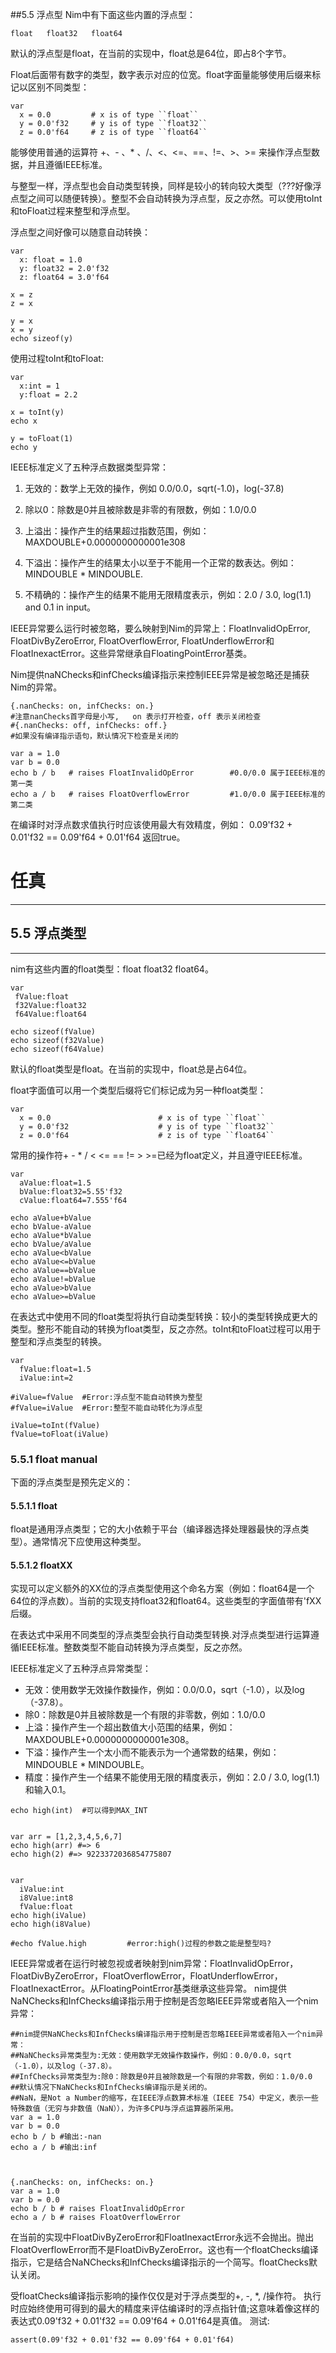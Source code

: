 ##5.5 浮点型
Nim中有下面这些内置的浮点型：

    float   float32   float64

默认的浮点型是float，在当前的实现中，float总是64位，即占8个字节。

Float后面带有数字的类型，数字表示对应的位宽。float字面量能够使用后缀来标记以区别不同类型：

    var 
      x = 0.0         # x is of type ``float``
      y = 0.0'f32     # y is of type ``float32``
      z = 0.0'f64     # z is of type ``float64``

能够使用普通的运算符 +、- 、* 、/、<、<=、==、!=、>、>= 来操作浮点型数据，并且遵循IEEE标准。
  
与整型一样，浮点型也会自动类型转换，同样是较小的转向较大类型（???好像浮点型之间可以随便转换）。整型不会自动转换为浮点型，反之亦然。可以使用toInt和toFloat过程来整型和浮点型。

  浮点型之间好像可以随意自动转换：

    var
      x: float = 1.0
      y: float32 = 2.0'f32
      z: float64 = 3.0'f64
    
    x = z
    z = x
    
    y = x
    x = y
    echo sizeof(y)
  
  使用过程toInt和toFloat:

    var
      x:int = 1
      y:float = 2.2
    
    x = toInt(y)
    echo x
    
    y = toFloat(1)
    echo y

IEEE标准定义了五种浮点数据类型异常：


1. 无效的：数学上无效的操作，例如  0.0/0.0，sqrt(-1.0)，log(-37.8)


1. 除以0：除数是0并且被除数是非零的有限数，例如：1.0/0.0


1. 上溢出：操作产生的结果超过指数范围，例如：MAXDOUBLE+0.0000000000001e308


1. 下溢出：操作产生的结果太小以至于不能用一个正常的数表达。例如：MINDOUBLE * MINDOUBLE.  


1. 不精确的：操作产生的结果不能用无限精度表示，例如：2.0 / 3.0, log(1.1) and 0.1 in input。

IEEE异常要么运行时被忽略，要么映射到Nim的异常上：FloatInvalidOpError, FloatDivByZeroError, FloatOverflowError, FloatUnderflowError和FloatInexactError。这些异常继承自FloatingPointError基类。

Nim提供naNChecks和infChecks编译指示来控制IEEE异常是被忽略还是捕获Nim的异常。

    {.nanChecks: on, infChecks: on.}
    #注意nanChecks首字母是小写,   on 表示打开检查，off 表示关闭检查
    #{.nanChecks: off, infChecks: off.}  
    #如果没有编译指示语句，默认情况下检查是关闭的
    
    var a = 1.0
    var b = 0.0
    echo b / b   # raises FloatInvalidOpError        #0.0/0.0 属于IEEE标准的第一类
    echo a / b   # raises FloatOverflowError         #1.0/0.0 属于IEEE标准的第二类

在编译时对浮点数求值执行时应该使用最大有效精度，例如： 0.09'f32 + 0.01'f32 == 0.09'f64 + 0.01'f64 返回true。


# 任真
***
## 5.5 浮点类型
***
nim有这些内置的float类型：float float32 float64。
```
var
 fValue:float
 f32Value:float32
 f64Value:float64

echo sizeof(fValue)
echo sizeof(f32Value)
echo sizeof(f64Value)
```
默认的float类型是float。在当前的实现中，float总是占64位。

float字面值可以用一个类型后缀将它们标记成为另一种float类型：
```
var
  x = 0.0                        # x is of type ``float``
  y = 0.0'f32                    # y is of type ``float32``
  z = 0.0'f64                    # z is of type ``float64``
```
常用的操作符+ - * / < <= == != > >=已经为float定义，并且遵守IEEE标准。
```
var
  aValue:float=1.5
  bValue:float32=5.55'f32
  cValue:float64=7.555'f64

echo aValue+bValue
echo bValue-aValue
echo aValue*bValue
echo bValue/aValue
echo aValue<bValue
echo aValue<=bValue
echo aValue==bValue
echo aValue!=bValue
echo aValue>bValue
echo aValue>=bValue
```
在表达式中使用不同的float类型将执行自动类型转换：较小的类型转换成更大的类型。整形不能自动的转换为float类型，反之亦然。toInt和toFloat过程可以用于整型和浮点类型的转换。
```
var
  fValue:float=1.5
  iValue:int=2

#iValue=fValue  #Error:浮点型不能自动转换为整型
#fValue=iValue  #Error:整型不能自动转化为浮点型

iValue=toInt(fValue)
fValue=toFloat(iValue)
```
### 5.5.1 float manual
下面的浮点类型是预先定义的：
#### 5.5.1.1 float
float是通用浮点类型；它的大小依赖于平台（编译器选择处理器最快的浮点类型）。通常情况下应使用这种类型。
#### 5.5.1.2 floatXX
实现可以定义额外的XX位的浮点类型使用这个命名方案（例如：float64是一个64位的浮点数）。当前的实现支持float32和float64。这些类型的字面值带有'fXX后缀。

在表达式中采用不同类型的浮点类型会执行自动类型转换.对浮点类型进行运算遵循IEEE标准。整数类型不能自动转换为浮点类型，反之亦然。

IEEE标准定义了五种浮点异常类型：
* 无效：使用数学无效操作数操作，例如：0.0/0.0，sqrt（-1.0），以及log（-37.8）。
* 除0：除数是0并且被除数是一个有限的非零数，例如：1.0/0.0
* 上溢：操作产生一个超出数值大小范围的结果，例如：MAXDOUBLE+0.0000000000001e308。
* 下溢：操作产生一个太小而不能表示为一个通常数的结果，例如：MINDOUBLE * MINDOUBLE。
* 精度：操作产生一个结果不能使用无限的精度表示，例如：2.0 / 3.0, log(1.1)和输入0.1。
```
echo high(int)  #可以得到MAX_INT


var arr = [1,2,3,4,5,6,7]
echo high(arr) #=> 6
echo high(2) #=> 9223372036854775807


var 
  iValue:int
  i8Value:int8
  fValue:float
echo high(iValue)
echo high(i8Value)

#echo fValue.high         #error:high()过程的参数之能是整型吗?
```
IEEE异常或者在运行时被忽视或者映射到nim异常：FloatInvalidOpError，FloatDivByZeroError，FloatOverflowError，FloatUnderflowError，FloatInexactError。从FloatingPointError基类继承这些异常。
nim提供NaNChecks和InfChecks编译指示用于控制是否忽略IEEE异常或者陷入一个nim异常：
```
##nim提供NaNChecks和InfChecks编译指示用于控制是否忽略IEEE异常或者陷入一个nim异常：
##NaNChecks异常类型为:无效：使用数学无效操作数操作，例如：0.0/0.0，sqrt（-1.0），以及log（-37.8）。
##InfChecks异常类型为:除0：除数是0并且被除数是一个有限的非零数，例如：1.0/0.0
##默认情况下NaNChecks和InfChecks编译指示是关闭的。
##NaN，是Not a Number的缩写，在IEEE浮点数算术标准（IEEE 754）中定义，表示一些特殊数值（无穷与非数值（NaN）），为许多CPU与浮点运算器所采用。
var a = 1.0
var b = 0.0
echo b / b #输出:-nan
echo a / b #输出:inf



{.nanChecks: on, infChecks: on.}
var a = 1.0
var b = 0.0
echo b / b # raises FloatInvalidOpError
echo a / b # raises FloatOverflowError
```
在当前的实现中FloatDivByZeroError和FloatInexactError永远不会抛出。抛出FloatOverflowError而不是FloatDivByZeroError。这也有一个floatChecks编译指示，它是结合NaNChecks和InfChecks编译指示的一个简写。floatChecks默认关闭。

受floatChecks编译指示影响的操作仅仅是对于浮点类型的+, -, *, /操作符。
执行时应始终使用可得到的最大的精度来评估编译时的浮点指针值;这意味着像这样的表达式0.09'f32 + 0.01'f32 == 0.09'f64 + 0.01'f64是真值。
测试:
```
assert(0.09'f32 + 0.01'f32 == 0.09'f64 + 0.01'f64)
```
